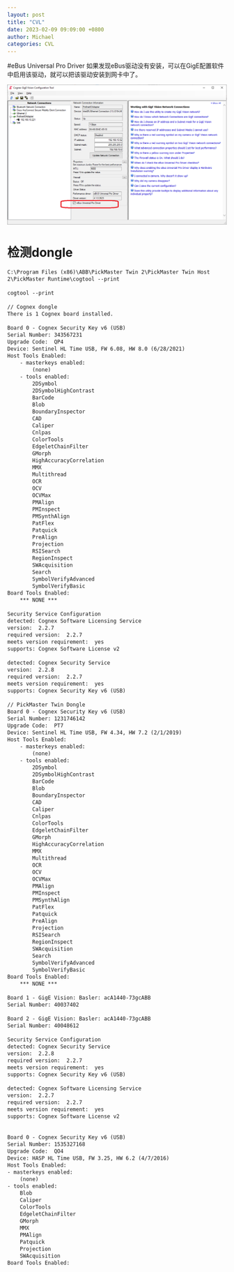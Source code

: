 ```yaml
---
layout: post
title: "CVL"
date: 2023-02-09 09:09:00 +0800
author: Michael
categories: CVL
---
```


#eBus Universal Pro Driver
如果发现eBus驱动没有安装，可以在GigE配置软件中启用该驱动，就可以把该驱动安装到网卡中了。  

![日志文件夹](/assets/CVL/eBusUniversalProDriver.png)  

# 检测dongle
    C:\Program Files (x86)\ABB\PickMaster Twin 2\PickMaster Twin Host 2\PickMaster Runtime\cogtool --print

    cogtool --print

    // Cognex dongle
    There is 1 Cognex board installed.

    Board 0 - Cognex Security Key v6 (USB)
    Serial Number: 343567231
    Upgrade Code:  QP4
    Device: Sentinel HL Time USB, FW 6.08, HW 8.0 (6/28/2021)
    Host Tools Enabled:
        - masterkeys enabled:
            (none)
        - tools enabled:
            2DSymbol
            2DSymbolHighContrast
            BarCode
            Blob
            BoundaryInspector
            CAD
            Caliper
            Cnlpas
            ColorTools
            EdgeletChainFilter
            GMorph
            HighAccuracyCorrelation
            MMX
            Multithread
            OCR
            OCV
            OCVMax
            PMAlign
            PMInspect
            PMSynthAlign
            PatFlex
            Patquick
            PreAlign
            Projection
            RSISearch
            RegionInspect
            SWAcquisition
            Search
            SymbolVerifyAdvanced
            SymbolVerifyBasic
    Board Tools Enabled:
        *** NONE ***

    Security Service Configuration
    detected: Cognex Software Licensing Service
    version:  2.2.7
    required version:  2.2.7
    meets version requirement:  yes
    supports: Cognex Software License v2

    detected: Cognex Security Service
    version:  2.2.8
    required version:  2.2.7
    meets version requirement:  yes
    supports: Cognex Security Key v6 (USB)

    // PickMaster Twin Dongle
    Board 0 - Cognex Security Key v6 (USB)
    Serial Number: 1231746142
    Upgrade Code:  PT7
    Device: Sentinel HL Time USB, FW 4.34, HW 7.2 (2/1/2019)
    Host Tools Enabled:
        - masterkeys enabled:
            (none)
        - tools enabled:
            2DSymbol
            2DSymbolHighContrast
            BarCode
            Blob
            BoundaryInspector
            CAD
            Caliper
            Cnlpas
            ColorTools
            EdgeletChainFilter
            GMorph
            HighAccuracyCorrelation
            MMX
            Multithread
            OCR
            OCV
            OCVMax
            PMAlign
            PMInspect
            PMSynthAlign
            PatFlex
            Patquick
            PreAlign
            Projection
            RSISearch
            RegionInspect
            SWAcquisition
            Search
            SymbolVerifyAdvanced
            SymbolVerifyBasic
    Board Tools Enabled:
        *** NONE ***

    Board 1 - GigE Vision: Basler: acA1440-73gcABB
    Serial Number: 40037402

    Board 2 - GigE Vision: Basler: acA1440-73gcABB
    Serial Number: 40048612

    Security Service Configuration
    detected: Cognex Security Service
    version:  2.2.8
    required version:  2.2.7
    meets version requirement:  yes
    supports: Cognex Security Key v6 (USB)

    detected: Cognex Software Licensing Service
    version:  2.2.7
    required version:  2.2.7
    meets version requirement:  yes
    supports: Cognex Software License v2


    Board 0 - Cognex Security Key v6 (USB)
    Serial Number: 1535327168
    Upgrade Code:  QO4
    Device: HASP HL Time USB, FW 3.25, HW 6.2 (4/7/2016)
    Host Tools Enabled:
    - masterkeys enabled:
        (none)
    - tools enabled:
        Blob
        Caliper
        ColorTools
        EdgeletChainFilter
        GMorph
        MMX
        PMAlign
        Patquick
        Projection
        SWAcquisition
    Board Tools Enabled: